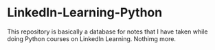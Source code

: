 # LinkedIn-Learning-Python

This repository is basically a database for notes that I have taken while doing Python courses on LinkedIn Learning. Nothimg more.
